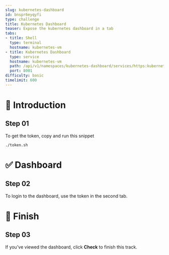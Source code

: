 ```yaml
---
slug: kubernetes-dashboard
id: bnspr6eyqyfi
type: challenge
title: Kubernetes Dashboard
teaser: Expose the kubernetes dashboard in a tab
tabs:
- title: Shell
  type: terminal
  hostname: kubernetes-vm
- title: Kubernetes Dashboard
  type: service
  hostname: kubernetes-vm
  path: /api/v1/namespaces/kubernetes-dashboard/services/https:kubernetes-dashboard:/proxy/
  port: 8001
difficulty: basic
timelimit: 600
---
```


👋 Introduction
===============

## Step 01

To get the token, copy and run this snippet

```
./token.sh
```

✅ Dashboard
============

## Step 02

To login to the dashboard, use the token in the second tab.

🏁 Finish
=========

## Step 03

If you've viewed the dashboard, click **Check** to finish this track.
